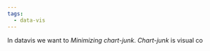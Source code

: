 ```yaml
---
tags:
  - data-vis
---
```

In datavis we want to *Minimizing chart-junk*. *Chart-junk* is visual co
